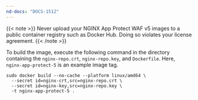```yaml
---
nd-docs: "DOCS-1512"
---
```


{{< note >}}
Never upload your NGINX App Protect WAF v5 images to a public container registry such as Docker Hub. Doing so violates your license agreement.
{{< /note >}}

To build the image, execute the following command in the directory containing the `nginx-repo.crt`, `nginx-repo.key`, and `Dockerfile`. Here, `nginx-app-protect-5` is an example image tag.


```shell
sudo docker build --no-cache --platform linux/amd64 \
  --secret id=nginx-crt,src=nginx-repo.crt \
  --secret id=nginx-key,src=nginx-repo.key \
  -t nginx-app-protect-5 .
```
